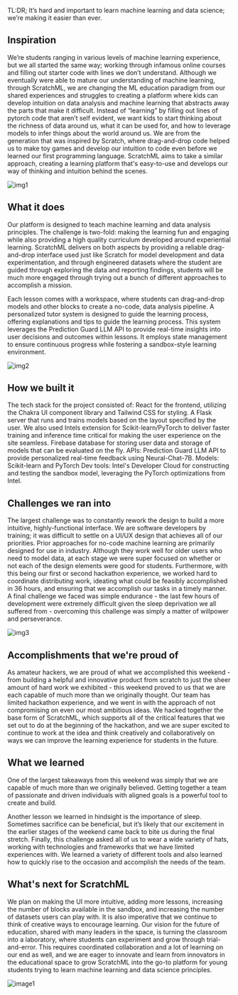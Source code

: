 TL:DR; It’s hard and important to learn machine learning and data science; we’re making it easier than ever.

## Inspiration

We’re students ranging in various levels of machine learning experience, but we all started the same way; working through infamous online courses and filling out starter code with lines we don’t understand. Although we eventually were able to mature our understanding of machine learning, through ScratchML, we are changing the ML education paradigm from our shared experiences and struggles to creating a platform where kids can develop intuition on data analysis and machine learning that abstracts away the parts that make it difficult. Instead of “learning” by filling out lines of pytorch code that aren’t self evident, we want kids to start thinking about the richness of data around us, what it can be used for, and how to leverage models to infer things about the world around us. We are from the generation that was inspired by Scratch, where drag-and-drop code helped us to make toy games and develop our intuition to code even before we learned our first programming language. ScratchML aims to take a similar approach, creating a learning platform that's easy-to-use and develops our way of thinking and intuition behind the scenes.

![img1](https://github.com/theDubW/ScratchML/assets/83472902/6449927c-d2b7-49ce-9a38-335deb6973f8)

## What it does

Our platform is designed to teach machine learning and data analysis principles. The challenge is two-fold: making the learning fun and engaging while also providing a high quality curriculum developed around experiential learning. ScratchML delivers on both aspects by providing a reliable drag-and-drop interface used just like Scratch for model development and data experimentation, and through engineered datasets where the student are guided through exploring the data and reporting findings, students will be much more engaged through trying out a bunch of different approaches to accomplish a mission.

Each lesson comes with a workspace, where students can drag-and-drop models and other blocks to create a no-code, data analysis pipeline. A personalized tutor system is designed to guide the learning process, offering explanations and tips to guide the learning process. This system leverages the Prediction Guard LLM API to provide real-time insights into user decisions and outcomes within lessons. It employs state management to ensure continuous progress while fostering a sandbox-style learning environment.

![img2](https://github.com/theDubW/ScratchML/assets/83472902/2be22066-e1b2-4b49-825c-82f6fe1f13f6)

## How we built it

The tech stack for the project consisted of:
React for the frontend, utilizing the Chakra UI component library and Tailwind CSS for styling.
A Flask server that runs and trains models based on the layout specified by the user.
We also used Intels extension for Scikit-learn/PyTorch to deliver faster training and inference time critical for making the user experience on the site seamless.
Firebase database for storing user data and storage of models that can be evaluated on the fly.
APIs: Prediction Guard LLM API to provide personalized real-time feedback using Neural-Chat-7B.
Models: Scikit-learn and PyTorch
Dev tools: Intel's Developer Cloud for constructing and testing the sandbox model, leveraging the PyTorch optimizations from Intel.

## Challenges we ran into

The largest challenge was to constantly rework the design to build a more intuitive, highly-functional interface. We are software developers by training; it was difficult to settle on a UI/UX design that achieves all of our priorities. Prior approaches for no-code machine learning are primarily designed for use in industry. Although they work well for older users who need to model data, at each stage we were super focused on whether or not each of the design elements were good for students. Furthermore, with this being our first or second hackathon experience, we worked hard to coordinate distributing work, ideating what could be feasibly accomplished in 36 hours, and ensuring that we accomplish our tasks in a timely manner. A final challenge we faced was simple endurance - the last few hours of development were extremely difficult given the sleep deprivation we all suffered from - overcoming this challenge was simply a matter of willpower and perseverance.

![img3](https://github.com/theDubW/ScratchML/assets/83472902/d2e6df7d-9ceb-43fd-b8cd-1c5ef6a9af52)

## Accomplishments that we're proud of

As amateur hackers, we are proud of what we accomplished this weekend - from building a helpful and innovative product from scratch to just the sheer amount of hard work we exhibited - this weekend proved to us that we are each capable of much more than we originally thought. Our team has limited hackathon experience, and we went in with the approach of not compromising on even our most ambitious ideas. We hacked together the base form of ScratchML, which supports all of the critical features that we set out to do at the beginning of the hackathon, and we are super excited to continue to work at the idea and think creatively and collaboratively on ways we can improve the learning experience for students in the future.

## What we learned

One of the largest takeaways from this weekend was simply that we are capable of much more than we originally believed. Getting together a team of passionate and driven individuals with aligned goals is a powerful tool to create and build.

Another lesson we learned in hindsight is the importance of sleep. Sometimes sacrifice can be beneficial, but it’s likely that our excitement in the earlier stages of the weekend came back to bite us during the final stretch.
Finally, this challenge asked all of us to wear a wide variety of hats, working with technologies and frameworks that we have limited experiences with. We learned a variety of different tools and also learned how to quickly rise to the occasion and accomplish the needs of the team.

## What's next for ScratchML

We plan on making the UI more intuitive, adding more lessons, increasing the number of blocks available in the sandbox, and increasing the number of datasets users can play with.
It is also imperative that we continue to think of creative ways to encourage learning. Our vision for the future of education, shared with many leaders in the space, is turning the classroom into a laboratory, where students can experiment and grow through trial-and-error. This requires coordinated collaboration and a lot of learning on our end as well, and we are eager to innovate and learn from innovators in the educational space to grow ScratchML into the go-to platform for young students trying to learn machine learning and data science principles.

![image1](https://github.com/theDubW/ScratchML/assets/83472902/142c76c5-55ea-4004-817e-ea7afe7eb83e)


